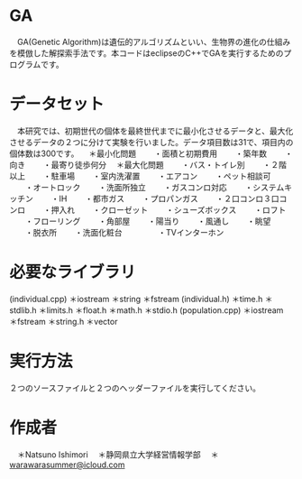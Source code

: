 # GA
　GA(Genetic Algorithm)は遺伝的アルゴリズムといい、生物界の進化の仕組みを模倣した解探索手法です。本コードはeclipseのC++でGAを実行するためのプログラムです。

# データセット
　本研究では、初期世代の個体を最終世代までに最小化させるデータと、最大化させるデータの２つに分けて実験を行いました。データ項目数は31で、項目内の個体数は300です。
　＊最小化問題
 　　・面積と初期費用
 　　・築年数
 　　・向き
 　　・最寄り徒歩何分
　＊最大化問題
 　　・バス・トイレ別
 　　・２階以上
 　　・駐車場
 　　・室内洗濯置
 　　・エアコン
 　　・ペット相談可
 　　・オートロック
 　　・洗面所独立
 　　・ガスコンロ対応
 　　・システムキッチン
 　　・IH
 　　・都市ガス
 　　・プロパンガス
 　　・２口コンロ３口コンロ
 　　・押入れ
 　　・クローゼット
 　　・シューズボックス
 　　・ロフト
 　　・フローリング
 　　・角部屋
 　　・陽当り
 　　・風通し
 　　・眺望
 　　・脱衣所
 　　・洗面化粧台 　　
 　　・TVインターホン 
 
# 必要なライブラリ
(individual.cpp)
＊iostream
＊string
＊fstream
(individual.h)
＊time.h
＊stdlib.h
＊limits.h
＊float.h
＊math.h
＊stdio.h
(population.cpp)
＊iostream
＊fstream
＊string.h
＊vector
 
# 実行方法
２つのソースファイルと２つのヘッダーファイルを実行してください。
 
# 作成者
　＊Natsuno Ishimori
　＊静岡県立大学経営情報学部
　＊warawarasummer@icloud.com
 

